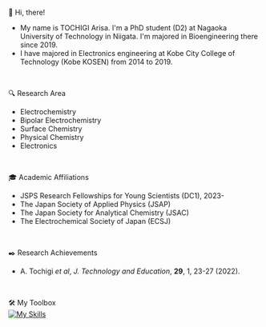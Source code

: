 👋 Hi, there!
- My name is TOCHIGI Arisa. I'm a PhD student (D2) at Nagaoka University of Technology in Niigata. I'm majored in Bioengineering there since 2019.
- I have majored in Electronics engineering at Kobe City College of Technology (Kobe KOSEN) from 2014 to 2019.
<br>

🔍 Research Area
- Electrochemistry
- Bipolar Electrochemistry
- Surface Chemistry
- Physical Chemistry
- Electronics
<br>

🎓 Academic Affiliations
- JSPS Research Fellowships for Young Scientists (DC1), 2023-
- The Japan Society of Applied Physics (JSAP)
- The Japan Society for Analytical Chemistry (JSAC)
- The Electrochemical Society of Japan (ECSJ)
<br>

:black_nib: Research Achievements
- A. Tochigi _et al_, _J. Technology and Education_, **29**, 1, 23-27 (2022).
<br>

🛠️ My Toolbox  
[![My Skills](https://skillicons.dev/icons?i=github,html,latex,linux,py,vscode,windows)](https://skillicons.dev)
